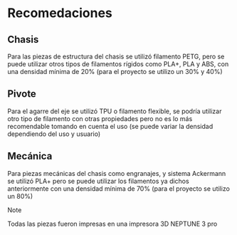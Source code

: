 # Recomedaciones

## Chasis
Para las piezas de estructura del chasis se utilizó filamento PETG, pero se puede utilizar otros tipos de filamentos rígidos como PLA+, PLA y ABS, con una densidad mínima de 20% (para el proyecto se utilizo un 30% y 40%)

## Pivote
Para el agarre del eje se utilizó TPU o filamento flexible, se podría utilizar otro tipo de filamento con otras propiedades pero no es lo más recomendable tomando en cuenta el uso (se puede variar la densidad dependiendo del uso y usuario)

## Mecánica
Para piezas mecánicas del chasis como engranajes, y sistema Ackermann se utilizó PLA+ pero se puede utilizar los filamentos ya dichos anteriormente con una densidad mínima de 70% (para el proyecto se utilizo un 80%)

>[!NOTE]
>Todas las piezas fueron impresas en una impresora 3D NEPTUNE 3 pro
